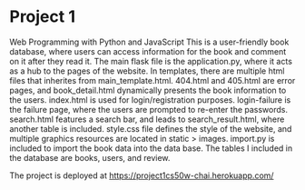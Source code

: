 # Project 1

Web Programming with Python and JavaScript
This is a user-friendly book database, where users can access information for the book and comment on it after they read it.
The main flask file is the application.py, where it acts as a hub to the pages of the website. In templates, there are multiple
html files that inherites from main_template.html. 404.html and 405.html are error pages, and book_detail.html dynamically 
presents the book information to the users. index.html is used for login/registration purposes. login-failure is the failure page,
where the users are prompted to re-enter the passwords. search.html features a search bar, and leads to search_result.html, where
another table is included. style.css file defines the style of the website, and multiple graphics resources are located in static > images.
import.py is included to import the book data into the data base. The tables I included in the database are books, users, and review.

The project is deployed at https://project1cs50w-chai.herokuapp.com/
